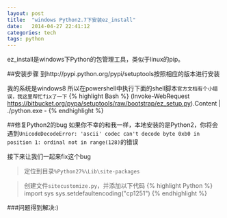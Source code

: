 ```yaml
---
layout: post
title:  "windows Python2.7下安装ez_install"
date:   2014-04-27 22:41:12
categories: tech
tags: python
---
```


ez_install是windows下Python的包管理工具，类似于linux的pip。

##安装步骤
到http://pypi.python.org/pypi/setuptools按照相应的版本进行安装

我的系统是windows8 所以在powershell中执行下面的shell脚本`官方文档有个小错误，我这里帮忙fix了一下`
{% highlight Bash %}
(Invoke-WebRequest https://bitbucket.org/pypa/setuptools/raw/bootstrap/ez_setup.py).Content | ./python.exe -
{% endhighlight %}

##修复Python2的bug
如果你不幸的和我一样，本地安装的是Python2，你将会遇到`UnicodeDecodeError: 'ascii' codec can't decode byte 0xb0 in position 1: ordinal not in range(128)`的错误

接下来让我们一起来fix这个bug

>定位到目录`%Python27%\Lib\site-packages`

>创建文件`sitecustomize.py`，并添加以下代码
{% highlight Python %}
import sys
sys.setdefaultencoding("cp1251")
{% endhighlight %}


###问题得到解决:)